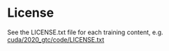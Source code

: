# License
See the LICENSE.txt file for each training content, e.g. [cuda/2020_gtc/code/LICENSE.txt](cuda/2020_gtc/code/LICENSE.txt)
